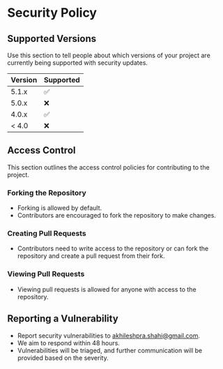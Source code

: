 # Security Policy

## Supported Versions

Use this section to tell people about which versions of your project are
currently being supported with security updates.

| Version | Supported          |
| ------- | ------------------ |
| 5.1.x   | :white_check_mark: |
| 5.0.x   | :x:                |
| 4.0.x   | :white_check_mark: |
| < 4.0   | :x:                |

## Access Control

This section outlines the access control policies for contributing to the project.

### Forking the Repository

- Forking is allowed by default.
- Contributors are encouraged to fork the repository to make changes.

### Creating Pull Requests

- Contributors need to write access to the repository or can fork the repository and create a pull request from their fork.

### Viewing Pull Requests

- Viewing pull requests is allowed for anyone with access to the repository.

## Reporting a Vulnerability
- Report security vulnerabilities to akhileshpra.shahi@gmail.com.
- We aim to respond within 48 hours.
- Vulnerabilities will be triaged, and further communication will be provided based on the severity.

